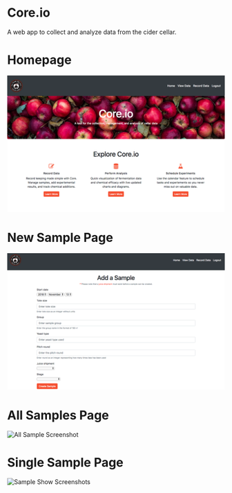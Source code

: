 # Core.io

A web app to collect and analyze data from the cider cellar.

Homepage
========
![Homepage Screenshot](screenshots/home.png "Homepage")

New Sample Page
========
![New Sample Screenshot](screenshots/samplenew.png "New Sample Form")

All Samples Page
========
![All Sample Screenshot](screenshots/sampleindex.png "All Samples Page")

Single Sample Page
========
![Sample Show Screenshots](screenshots/sample#how.png "Sample Show Page")
